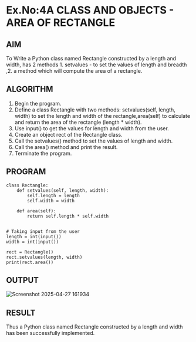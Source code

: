 # Ex.No:4A CLASS AND OBJECTS - AREA OF RECTANGLE

## AIM  
To Write a Python class named Rectangle constructed by a length and width, has 2 methods 1. setvalues - to set the values of length and breadth ,2. a method which will compute the area of a rectangle.

## ALGORITHM
1. Begin the program.
2. Define a class Rectangle with two methods: setvalues(self, length, width) to set the length and width of the rectangle,area(self) to calculate and return the area of the rectangle (length * width).
3. Use input() to get the values for length and width from the user.
4. Create an object rect of the Rectangle class.
5. Call the setvalues() method to set the values of length and width.
6. Call the area() method and print the result.
7. Terminate the program.

## PROGRAM
```
class Rectangle:
    def setvalues(self, length, width):
        self.length = length
        self.width = width

    def area(self):
        return self.length * self.width


# Taking input from the user
length = int(input())
width = int(input())

rect = Rectangle()
rect.setvalues(length, width)
print(rect.area())
```
## OUTPUT
![Screenshot 2025-04-27 161934](https://github.com/user-attachments/assets/f1067eab-9331-4a88-a193-4536ac16c042)

## RESULT
Thus a Python class named Rectangle constructed by a length and width has been successfully implemented.
